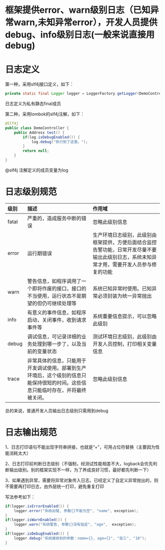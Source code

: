 # 框架提供error、warn级别日志（已知异常warn,未知异常error），开发人员提供debug、info级别日志(一般来说直接用debug)

# 日志定义

第一种，采用slf4j接口定义，如下：
```java
private static final Logger logger = LoggerFactory.getLogger(DemoController.class);
```
日志定义为私有静态final成员

第二种，采用lombok的slf4j注解，如下：
```java
@Slf4j
public class DemoController {
	public Address test() {
		if(log.isDebugEnabled()) {
			log.debug("执行到了这里。");
		}
		return null;
	}
}
```
@slf4j 注解定义的成员变量为log

# 日志级别规范

| 级别  |  描述  |  作用域 |
|:---- | :---- | :----  |
|fatal  | 严重的，造成服务中断的错误 | 忽略此级别信息 |
|error  |运行期错误  |生产环境日志级别，此级别由框架提供，方便后面结合监控告警功能，日常开发尽量不要输出此级别日志，系统未知异常才用，需要开发人员参与修复的功能
|warn   |警告信息，如程序调用了一个即将作废的接口，接口的不当使用，运行状态不是期望的但仍可继续处理等 | 系统已知异常时使用。已知异常必须封装为统一异常抛出
|info   |有意义的事件信息，如程序启动，关闭事件，收到请求事件等 | 系统重要信息提示，可以忽略此级别
|debug  | 调试信息，可记录详细的业务处理到哪一步了，以及当前的变量状态 | 测试环境日志级别，此级别由开发人员控制，打印相关变量信息
|trace  | 非常具体的信息，只能用于开发调试使用。部署到生产环境后，这个级别的信息只能保持很短的时间。这些信息只能临时存在，并将最终被关闭。 | 忽略此级别信息

总的来说，普通开发人员输出日志级别只需用到debug

# 日志输出规范

1、日志打印语句不能出现字符串拼接，也就是“+”，可用占位符替换（主要因为性能消耗太大）

2、日志打印前判断日志级别（不强制，经测试性能相差不大，logback会优先判断输出级别。别的框架实现不一样，为了养成良好习惯，最好都先判断一下）

3、如果遇到异常，需要将异常对象传入日志。已经定义了自定义异常抛出的，则不需要再打印日志，由外层统一打印，避免重复打印

写法参考如下：

```java
if(logger.isErrorEnabled()) {
    logger.error("系统出错, 参数{}不能为空", "name", exception);
}
if(logger.isWarnEnabled()) {
    logger.warn("系统警告, 参数{}没有指定", "age",  exception);
}
if(logger.isDebugEnabled()) {
    logger.debug("系统接收到的参数：name={}, age={}", "张三", "18");
}
```